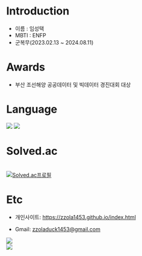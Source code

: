 # Introduction
* 이름 : 임성택
* MBTI : ENFP
* 군복무(2023.02.13 ~ 2024.08.11)

# Awards
* 부산 조선해양 공공데이터 및 빅데이터 경진대회 대상



# Language
<img src="https://img.shields.io/badge/C++-4479A1?style=for-the-badge&logo=C++&logoColor=black">
<img src="https://img.shields.io/badge/Python-4479A1?style=for-the-badge&logo=Python&logoColor=yellow">



# Solved.ac
<br>[![Solved.ac프로필](http://mazassumnida.wtf/api/v2/generate_badge?boj=zzola143)](https://solved.ac/profile/zzola143)


# Etc
* 개인사이트: https://zzola1453.github.io/index.html

* Gmail: zzoladuck1453@gmail.com
<div>
<a href="https://www.instagram.com/seongtaek0408" target="_blank"><img src="https://img.shields.io/badge/instagram-E4405F?style=for-the-badge&logo=instagram&logoColor=white"/></a></div>

<div>
<a href="https://blog.naver.com/seongtaek0408" target="_blank"><img src="https://img.shields.io/badge/naver-03C75A?style=for-the-badge&logo=Naver&logoColor=white"/></a></div>

